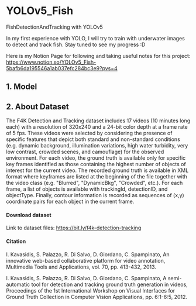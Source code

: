 # YOLOv5_Fish
FishDetectionAndTracking with YOLOv5

In my first experience with YOLO, I will try to train with underwater images to detect and track fish. Stay tuned to see my progress :D 

Here is my Notion Page for following and taking useful notes for this project: https://www.notion.so/YOLOv5_Fish-5bafb6da195546a1ab037efc284bc3e9?pvs=4
## 1. Model

## 2. About Dataset

The F4K Detection and Tracking dataset includes 17 videos (10 minutes long each) with a resolution of 320x240 and a 24-bit color depth at a frame rate of 5 fps. These videos were selected by considering the presence of specific features that depict both standard and non-standard conditions (e.g. dynamic background, illumination variations, high water turbidity, very low contrast, crowded scenes, and camouflage) for the observed environment. For each video, the ground truth is available only for specific key frames identified as those containing the highest number of objects of interest for the current video. The recorded ground truth is available in XML format where keyframes are listed at the beginning of the file together with the video class (e.g. "Blurred", "DynamicBkg", "Crowded", etc.). For each frame, a list of objects is available with trackingId, detectionID, and objectType. Finally, contour information is recorded as sequences of (x,y) coordinate pairs for each object in the current frame.

#### Download dataset
Link to dataset files: https://bit.ly/f4k-detection-tracking

#### Citation

I. Kavasidis, S. Palazzo, R. Di Salvo, D. Giordano, C. Spampinato, An innovative web-based collaborative platform for video annotation, Multimedia Tools and Applications, vol. 70, pp. 413-432, 2013.

I. Kavasidis, S. Palazzo, R. Di Salvo, D. Giordano, C. Spampinato, A semi-automatic tool for detection and tracking ground truth generation in videos, Proceedings of the 1st International Workshop on Visual Interfaces for Ground Truth Collection in Computer Vision Applications, pp. 6:1-6:5, 2012.


